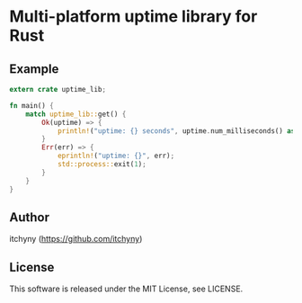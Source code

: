 # Multi-platform uptime library for Rust
## Example

```rust
extern crate uptime_lib;

fn main() {
    match uptime_lib::get() {
        Ok(uptime) => {
            println!("uptime: {} seconds", uptime.num_milliseconds() as f64 / 1000.0);
        }
        Err(err) => {
            eprintln!("uptime: {}", err);
            std::process::exit(1);
        }
    }
}
```

## Author
itchyny (https://github.com/itchyny)

## License
This software is released under the MIT License, see LICENSE.
